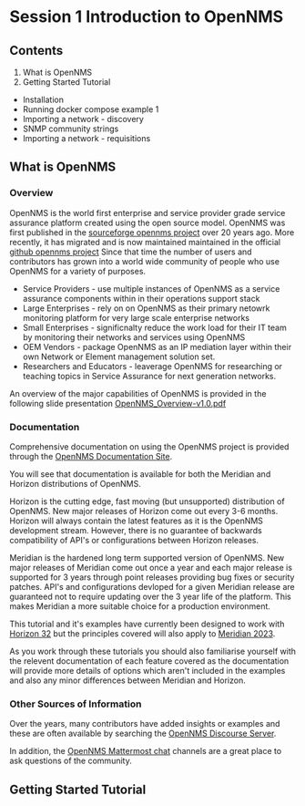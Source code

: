 # Session 1 Introduction to OpenNMS

## Contents

1. What is OpenNMS
2. Getting Started Tutorial
* Installation
* Running docker compose example 1
* Importing a network - discovery
* SNMP community strings
* Importing a network - requisitions

## What is OpenNMS

### Overview

OpenNMS is the world first enterprise and service provider grade service assurance platform created using the open source model.
OpenNMS was first published in the [sourceforge opennms project](https://sourceforge.net/projects/opennms/) over 20 years ago. 
More recently, it has migrated and is now maintained maintained in the official [github opennms project](https://github.com/OpenNMS/opennms)
Since that time the number of users and contributors has grown into a world wide community of people who use OpenNMS for a variety of purposes.

* Service Providers - use multiple instances of OpenNMS as a service assurance components within in their operations support stack
* Large Enterprises - rely on on OpenNMS as their primary netowrk monitoring platform for  very large scale enterprise networks
* Small Enterprises - significnalty reduce the work load for their IT team by monitoring their networks and services using OpenNMS
* OEM Vendors - package OpenNMS as an IP mediation layer within their own Network or Element management solution set.
* Researchers and Educators - leaverage OpenNMS for researching or teaching topics in Service Assurance for next generation networks.

An overview of the major capabilities of OpenNMS is provided in the following slide presentation [OpenNMS_Overview-v1.0.pdf](../session1/OpenNMS_Overview-v1.0.pdf)

### Documentation
Comprehensive documentation on using the OpenNMS project is provided through the [OpenNMS Documentation Site](https://docs.opennms.com/start-page/1.0.0/index.html).

You will see that documentation is available for both the Meridian and Horizon distributions of OpenNMS.

Horizon is the cutting edge, fast moving (but unsupported) distribution of OpenNMS.
New major releases of Horizon come out every 3-6 months.
Horizon will always contain the latest features as it is the OpenNMS development stream.
However, there is no guarantee of backwards compatibility of API's or configurations between Horizon releases.

Meridian is the hardened long term supported version of OpenNMS. 
New major releases of Meridian come out once a year and each major release is supported for 3 years through point releases providing bug fixes or security patches.
API's and configurations devloped for a given Meridian release are guaranteed not to require updating over the 3 year life of the platform.
This makes Meridian a more suitable choice for a production environment.

This tutorial and it's examples have currently been designed to work with [Horizon 32](https://docs.opennms.com/horizon/32/index.html) but the principles covered will also apply to [Meridian 2023](https://docs.opennms.com/meridian/2023/index.html).

As you work through these tutorials you should also familiarise yourself with the relevent documentation of each feature covered as the documentation will provide more details of options which aren't included in the examples and also any minor differences between Meridian and Horizon.

### Other Sources of Information

Over the years, many contributors have added insights or examples and these are often available by searching the [OpenNMS Discourse Server](https://opennms.discourse.group/).

In addition, the [OpenNMS Mattermost chat](https://chat.opennms.com/) channels are a great place to ask questions of the community.

## Getting Started Tutorial





